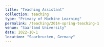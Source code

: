 ```yaml
---
title: "Teaching Assistant"
collection: teaching
type: "Privacy of Machine Learning"
permalink: /teaching/2014-spring-teaching-1
venue: "Saarland University"
date: 2022-10-1
location: "Saarbrucken, Germany"
---
```


